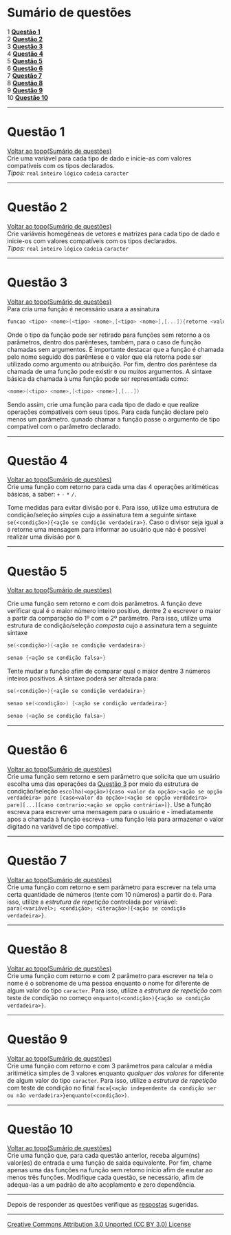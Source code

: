 # Sumário de questões

1 **[Questão 1](#questão-1)**  
2 **[Questão 2](#questão-2)**  
3 **[Questão 3](#questão-3)**  
4 **[Questão 4](#questão-4)**  
5 **[Questão 5](#questão-5)**  
6 **[Questão 6](#questão-6)**  
7 **[Questão 7](#questão-7)**  
8 **[Questão 8](#questão-8)**  
9 **[Questão 9](#questão-9)**  
10 **[Questão 10](#questão-10)**  

---

# Questão 1
[Voltar ao topo(Sumário de questões)](#sumário-de-questões)  
Crie uma variável para cada tipo de dado e inicie-as com valores compatíveis com os tipos declarados.  
_Tipos:_
```real``` ```inteiro``` ```lógico``` ```cadeia``` ```caracter```   

---

# Questão 2
[Voltar ao topo(Sumário de questões)](#sumário-de-questões)  
Crie variáveis homegêneas de vetores e matrizes para cada tipo de dado e inicie-os com valores compatíveis com os tipos declarados.  
_Tipos:_
```real``` ```inteiro``` ```lógico``` ```cadeia``` ```caracter```

---

# Questão 3
[Voltar ao topo(Sumário de questões)](#sumário-de-questões)  
Para  cria uma função é necessário usara a assinatura
```c
funcao <tipo> <nome>(<tipo> <nome>,[<tipo> <nome>],[...]){retorne <valor compatível com tipo da função>}
```
Onde o tipo da função pode ser retirado para funções sem retorno a os parâmetros, dentro dos parênteses, também, para o caso de função chamadas sem argumentos. É importante destacar que a função é chamada pelo nome seguido dos parêntese e o valor que ela retorna pode ser utilizado como argumento ou atribuição. Por fim, dentro dos parêntese da chamada de uma função pode existir ```0``` ou _muitos_ argumentos. A sintaxe básica da chamada à uma função pode ser representada como:
```c
<nome>(<tipo> <nome>,[<tipo> <nome>],[...])
```

Sendo assim, crie uma função para cada tipo de dado e que realize operações compatíveis com seus tipos. Para cada função declare pelo menos um parâmetro. qunado chamar a função passe o argumento de tipo compatível com o parâmetro declarado.

---

# Questão 4
[Voltar ao topo(Sumário de questões)](#sumário-de-questões)  
Crie uma função com retorno para cada uma das 4 operações aritiméticas básicas, a saber: ```+``` ```-``` ```*``` ```/```.

Tome medidas para evitar divisão por ```0```. Para isso, utilize uma estrutura de condição/seleção _simples_ cujo a assinatura tem a seguinte sintaxe ```se(<condição>){<ação se condição verdadeira>}```. Caso o divisor seja igual a ```0``` retorne uma mensagem para informar ao usuário que não é possível realizar uma divisão por ```0```.     

---

# Questão 5
[Voltar ao topo(Sumário de questões)](#sumário-de-questões)  

Crie uma função sem retorno e com dois parâmetros. A função deve verificar qual é o maior número inteiro positivo, dentre 2 e escrever o maior a partir da comparação do 1º com o 2º parâmetro. Para isso, utilize uma estrutura de condição/seleção _composta_ cujo a assinatura tem a seguinte sintaxe

```c
se(<condição>){<ação se condição verdadeira>}
```
```c
senao {<ação se condição falsa>}
```

Tente mudar a função afim de comparar qual o maior dentre 3 números inteiros positivos. A sintaxe poderá ser alterada para:

```c
se(<condição>){<ação se condição verdadeira>}
```
```c
senao se(<condição>) {<ação se condição verdadeira>}
```
```c
senao {<ação se condição falsa>}
```

---

# Questão 6
[Voltar ao topo(Sumário de questões)](#sumário-de-questões)  
Crie uma função sem retorno e sem parâmetro que solicita que um usuário escolha uma das operações da [Questão 3](#questão-3) por meio da estrutura de condição/seleção ```escolha(<opção>){caso <valor da opção>:<ação se opção verdadeira> pare [caso<valor da opção>:<ação se opção verdadeira> pare][...][caso contrario:<ação se opção contrária>]}```. Use a função escreva para escrever uma mensagem para o usuário e - imediatamente apos a chamada à função escreva - uma função leia para armazenar o valor digitado na variável de tipo compatível.

---

# Questão 7
[Voltar ao topo(Sumário de questões)](#sumário-de-questões)  
Crie uma função com retorno e sem parâmetro para escrever na tela uma certa quantidade de números (tente com 10 números) a partir do ```0```. Para isso, utilize a _estrutura de repetição_ controlada por variável: ```para(<variável>; <condição>; <iteração>){<ação se condição verdadeira>}```.

---

# Questão 8
[Voltar ao topo(Sumário de questões)](#sumário-de-questões)  
Crie uma função com retorno e com 2 parâmetro para escrever na tela o nome é o sobrenome de uma pessoa enquanto o nome for diferente de algum valor do tipo ```caracter```. Para isso, utilize a _estrutura de repetição_ com teste de condição no começo ```enquanto(<condição>){<ação se condição verdadeira>}```.

---

# Questão 9
[Voltar ao topo(Sumário de questões)](#sumário-de-questões)  
Crie uma função com retorno e com 3 parâmetros para calcular a média aritimética simples de 3 valores enquanto _qualquer dos valores_ for diferente de algum valor do tipo ```caracter```. Para isso, utilize a _estrutura de repetição_ com teste de condição no final ```faca{<ação independente da condição ser ou não verdadeira>}enquanto(<condição>)```.

---

# Questão 10
[Voltar ao topo(Sumário de questões)](#sumário-de-questões)  
Crie uma função que, para cada questão anterior, receba algum(ns) valor(es) de entrada e uma função de saida equivalente. Por fim, chame apenas uma das funções na função sem retorno início afim de exutar ao menos três funções. Modifique cada questão, se necessário, afim de adequa-las a um padrão de alto acoplamento e zero dependência.

---

Depois de responder as questões verifique as [respostas](https://github.com/tmenegaz/portugol/tree/master/respostas) sugeridas.

---

[Creative Commons Attribution 3.0 Unported (CC BY 3.0) License](http://creativecommons.org/licenses/by/3.0/)
